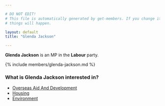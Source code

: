 ```yaml
---

# DO NOT EDIT!
# This file is automatically generated by get-members. If you change it, bad
# things will happen.

layout: default
title: "Glenda Jackson"

---
```


**Glenda Jackson** is an MP in the **Labour** party.

{% include members/glenda-jackson.md %}

### What is Glenda Jackson interested in?


* [Overseas Aid And Development](/interests/overseas-aid-and-development.html)
* [Housing](/interests/housing.html)
* [Environment](/interests/environment.html)
